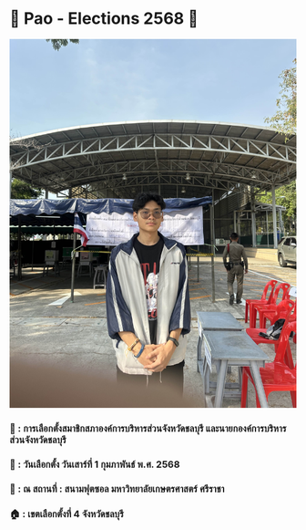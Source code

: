 # 👨 Pao - Elections 2568 👨

![KeyCardDomitey](MyPhoto/vote.jpg) 

### 📃 : การเลือกตั้งสมาชิกสภาองค์การบริหารส่วนจังหวัดชลบุรี และนายกองค์การบริหารส่วนจังหวัดชลบุรี
### 📅 : วันเลือกตั้ง วันเสาร์ที่ 1 กุมภาพันธ์ พ.ศ. 2568
### 📌 : ณ สถานที่ : สนามฟุตซอล มหาวิทยาลัยเกษตรศาสตร์ ศรีราชา
### 🏠 : เขตเลือกตั้งที่ 4 จังหวัดชลบุรี
